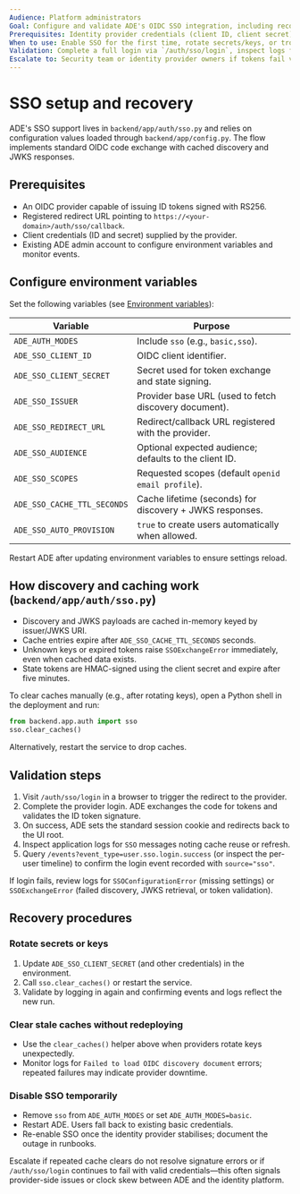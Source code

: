 ```yaml
---
Audience: Platform administrators
Goal: Configure and validate ADE's OIDC SSO integration, including recovery procedures for rotating secrets or clearing caches.
Prerequisites: Identity provider credentials (client ID, client secret), redirect URL registered with the provider, and ADE admin access.
When to use: Enable SSO for the first time, rotate secrets/keys, or troubleshoot login issues specific to the OIDC flow.
Validation: Complete a full login via `/auth/sso/login`, inspect logs for cache behaviour, and confirm `user.sso.login.*` events are recorded.
Escalate to: Security team or identity provider owners if tokens fail validation or cache resets do not resolve login errors.
---
```


# SSO setup and recovery

ADE's SSO support lives in `backend/app/auth/sso.py` and relies on configuration values loaded through `backend/app/config.py`. The flow implements standard OIDC code exchange with cached discovery and JWKS responses.

## Prerequisites

- An OIDC provider capable of issuing ID tokens signed with RS256.
- Registered redirect URL pointing to `https://<your-domain>/auth/sso/callback`.
- Client credentials (ID and secret) supplied by the provider.
- Existing ADE admin account to configure environment variables and monitor events.

## Configure environment variables

Set the following variables (see [Environment variables](../reference/environment-variables.md)):

| Variable | Purpose |
| --- | --- |
| `ADE_AUTH_MODES` | Include `sso` (e.g., `basic,sso`). |
| `ADE_SSO_CLIENT_ID` | OIDC client identifier. |
| `ADE_SSO_CLIENT_SECRET` | Secret used for token exchange and state signing. |
| `ADE_SSO_ISSUER` | Provider base URL (used to fetch discovery document). |
| `ADE_SSO_REDIRECT_URL` | Redirect/callback URL registered with the provider. |
| `ADE_SSO_AUDIENCE` | Optional expected audience; defaults to the client ID. |
| `ADE_SSO_SCOPES` | Requested scopes (default `openid email profile`). |
| `ADE_SSO_CACHE_TTL_SECONDS` | Cache lifetime (seconds) for discovery + JWKS responses. |
| `ADE_SSO_AUTO_PROVISION` | `true` to create users automatically when allowed. |

Restart ADE after updating environment variables to ensure settings reload.

## How discovery and caching work (`backend/app/auth/sso.py`)

- Discovery and JWKS payloads are cached in-memory keyed by issuer/JWKS URI.
- Cache entries expire after `ADE_SSO_CACHE_TTL_SECONDS` seconds.
- Unknown keys or expired tokens raise `SSOExchangeError` immediately, even when cached data exists.
- State tokens are HMAC-signed using the client secret and expire after five minutes.

To clear caches manually (e.g., after rotating keys), open a Python shell in the deployment and run:

```python
from backend.app.auth import sso
sso.clear_caches()
```

Alternatively, restart the service to drop caches.

## Validation steps

1. Visit `/auth/sso/login` in a browser to trigger the redirect to the provider.
2. Complete the provider login. ADE exchanges the code for tokens and validates the ID token signature.
3. On success, ADE sets the standard session cookie and redirects back to the UI root.
4. Inspect application logs for `SSO` messages noting cache reuse or refresh.
5. Query `/events?event_type=user.sso.login.success` (or inspect the per-user timeline) to confirm the login event recorded with `source="sso"`.

If login fails, review logs for `SSOConfigurationError` (missing settings) or `SSOExchangeError` (failed discovery, JWKS retrieval, or token validation).

## Recovery procedures

### Rotate secrets or keys

1. Update `ADE_SSO_CLIENT_SECRET` (and other credentials) in the environment.
2. Call `sso.clear_caches()` or restart the service.
3. Validate by logging in again and confirming events and logs reflect the new run.

### Clear stale caches without redeploying

- Use the `clear_caches()` helper above when providers rotate keys unexpectedly.
- Monitor logs for `Failed to load OIDC discovery document` errors; repeated failures may indicate provider downtime.

### Disable SSO temporarily

- Remove `sso` from `ADE_AUTH_MODES` or set `ADE_AUTH_MODES=basic`.
- Restart ADE. Users fall back to existing basic credentials.
- Re-enable SSO once the identity provider stabilises; document the outage in runbooks.

Escalate if repeated cache clears do not resolve signature errors or if `/auth/sso/login` continues to fail with valid credentials—this often signals provider-side issues or clock skew between ADE and the identity platform.
